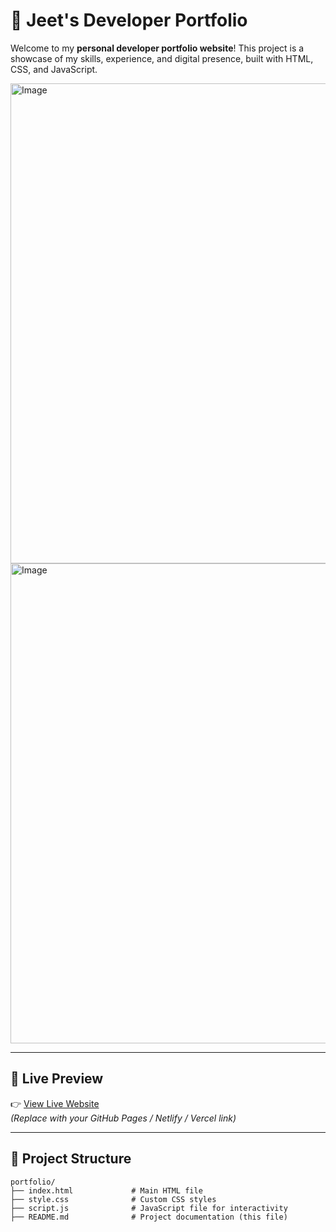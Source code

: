 # 💼 Jeet's Developer Portfolio

Welcome to my **personal developer portfolio website**! This project is a showcase of my skills, experience, and digital presence, built with HTML, CSS, and JavaScript.

<img width="1366" height="768" alt="Image" src="https://github.com/user-attachments/assets/ca389484-7ef8-46b8-b35e-6df9a3b181ac" />
<img width="1366" height="768" alt="Image" src="https://github.com/user-attachments/assets/70fc0ddd-4dab-4c1c-8fa1-25a968e4125f" />


---

## 🚀 Live Preview

👉 [View Live Website](https://merry-malabi-29110c.netlify.app/)  
*(Replace with your GitHub Pages / Netlify / Vercel link)*

---

## 📁 Project Structure 

```
portfolio/
├── index.html             # Main HTML file
├── style.css              # Custom CSS styles
├── script.js              # JavaScript file for interactivity
├── README.md              # Project documentation (this file)
```



